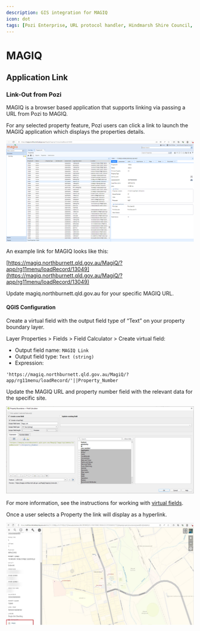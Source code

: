 ```yaml
---
description: GIS integration for MAGIQ
icon: dot
tags: [Pozi Enterprise, URL protocol handler, Hindmarsh Shire Council, Horsham Rural City Council]
---
```


# MAGIQ

## Application Link

### Link-Out from Pozi

MAGIQ is a browser based application that supports linking via passing a URL from Pozi to MAGIQ.

For any selected property feature, Pozi users can click a link to launch the MAGIQ application which displays the properties details.

![](./img/magiq-app.png)

An example link for MAGIQ looks like this:

[https://magiq.northburnett.qld.gov.au/MagiQ/?app/rg11menu/loadRecord/13049](https://magiq.northburnett.qld.gov.au/MagiQ/?app/rg11menu/loadRecord/13049)

Update magiq.northburnett.qld.gov.au for your specific MAGIQ URL.

#### QGIS Configuration

Create a virtual field with the output field type of “Text” on your property boundary layer.

Layer Properties > Fields > Field Calculator > Create virtual field:

* Output field name: `MAGIQ Link`
* Output field type: `Text (string)`
* Expression:

```
'https://magiq.northburnett.qld.gov.au/MagiQ/?app/rg11menu/loadRecord/'||Property_Number
```

Update the MAGIQ URL and property number field with the relevant data for the specific site.

![](./img/magiq-qgis-link.png)

For more information, see the instructions for working with [virtual fields](../qgis/configuring-layers#virtual-fields).

Once a user selects a Property the link will display as a hyperlink.

![](./img/magiq-pozi-link.png)

